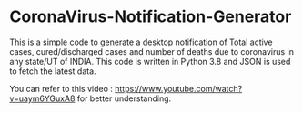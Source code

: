 # CoronaVirus-Notification-Generator
This is a simple code to generate a desktop notification of Total active cases, cured/discharged cases and number of deaths due to coronavirus in any state/UT of INDIA.
This code is written in Python 3.8 and JSON is used to fetch the latest data.

You can refer to this video : https://www.youtube.com/watch?v=uaym6YGuxA8 for better understanding.

